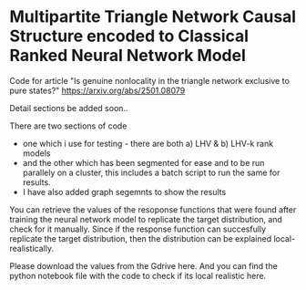 # Multipartite Triangle Network Causal Structure encoded to Classical Ranked Neural Network Model 

Code for article "Is genuine nonlocality in the triangle network exclusive to pure states?"
https://arxiv.org/abs/2501.08079

Detail sections be added soon..

There are two sections of code
- one which i use for testing - there are both a) LHV & b) LHV-k rank models
- and the other which has been segmented for ease and to be run parallely on a cluster, this includes a batch script to run the same for results. 
- I have also added graph segemnts to show the results

You can retrieve the values of the resoponse functions that were found after training the neural network model to replicate the target distribution, and check for it manually. Since if the response function can succesfully replicate the target distribution, then the distribution can be explained local-realistically.

Please download the values from the Gdrive here. And you can find the python notebook file with the code to check if its local realistic here.
